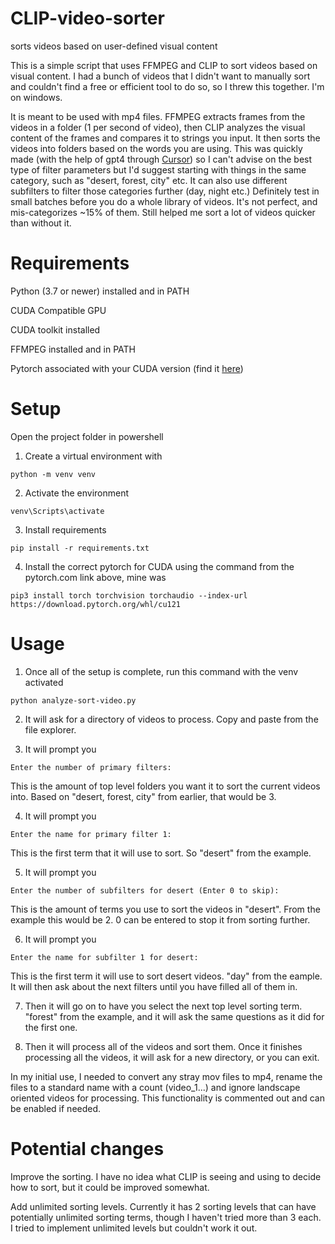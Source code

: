 # CLIP-video-sorter
sorts videos based on user-defined visual content

This is a simple script that uses FFMPEG and CLIP to sort videos based on visual content. I had a bunch of videos that I didn't want to manually sort and couldn't find a free or efficient tool to do so, so I threw this together. I'm on windows.

It is meant to be used with mp4 files. FFMPEG extracts frames from the videos in a folder (1 per second of video), then CLIP analyzes the visual content of the frames and compares it to strings you input. It then sorts the videos into folders based on the words you are using. This was quickly made (with the help of gpt4 through [Cursor](https://cursor.sh/)) so I can't advise on the best type of filter parameters but I'd suggest starting with things in the same category, such as "desert, forest, city" etc. It can also use different subfilters to filter those categories further (day, night etc.) Definitely test in small batches before you do a whole library of videos. It's not perfect, and mis-categorizes ~15% of them. Still helped me sort a lot of videos quicker than without it.

# Requirements

Python (3.7 or newer) installed and in PATH

CUDA Compatible GPU

CUDA toolkit installed

FFMPEG installed and in PATH

Pytorch associated with your CUDA version (find it [here](https://pytorch.org/get-started/locally/))

# Setup

Open the project folder in powershell

1. Create a virtual environment with
```
python -m venv venv
```

2. Activate the environment
```
venv\Scripts\activate
```

3. Install requirements
```
pip install -r requirements.txt
```

4. Install the correct pytorch for CUDA using the command from the pytorch.com link above, mine was
```
pip3 install torch torchvision torchaudio --index-url https://download.pytorch.org/whl/cu121
```

# Usage

1. Once all of the setup is complete, run this command with the venv activated
```
python analyze-sort-video.py
```

2. It will ask for a directory of videos to process. Copy and paste from the file explorer.

3. It will prompt you
```
Enter the number of primary filters:
```
This is the amount of top level folders you want it to sort the current videos into. Based on "desert, forest, city" from earlier, that would be 3.

4. It will prompt you
```
Enter the name for primary filter 1:
```
This is the first term that it will use to sort. So "desert" from the example.

5. It will prompt you
```
Enter the number of subfilters for desert (Enter 0 to skip):
```
This is the amount of terms you use to sort the videos in "desert". From the example this would be 2. 0 can be entered to stop it from sorting further.

6. It will prompt you
```
Enter the name for subfilter 1 for desert:
```
This is the first term it will use to sort desert videos. "day" from the eample. It will then ask about the next filters until you have filled all of them in.

7. Then it will go on to have you select the next top level sorting term. "forest" from the example, and it will ask the same questions as it did for the first one.

8. Then it will process all of the videos and sort them. Once it finishes processing all the videos, it will ask for a new directory, or you can exit.

In my initial use, I needed to convert any stray mov files to mp4, rename the files to a standard name with a count (video_1...) and ignore landscape oriented videos for processing. This functionality is commented out and can be enabled if needed. 

# Potential changes

Improve the sorting. I have no idea what CLIP is seeing and using to decide how to sort, but it could be improved somewhat.

Add unlimited sorting levels. Currently it has 2 sorting levels that can have potentially unlimited sorting terms, though I haven't tried more than 3 each. I tried to implement unlimited levels but couldn't work it out.
